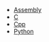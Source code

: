 - [Assembly](programming_languages/assembly/index.md)
- [C](programming_languages/c/index.md)
- [Cpp](programming_languages/cpp/index.md)
- [Python](programming_languages/python/index.md)
